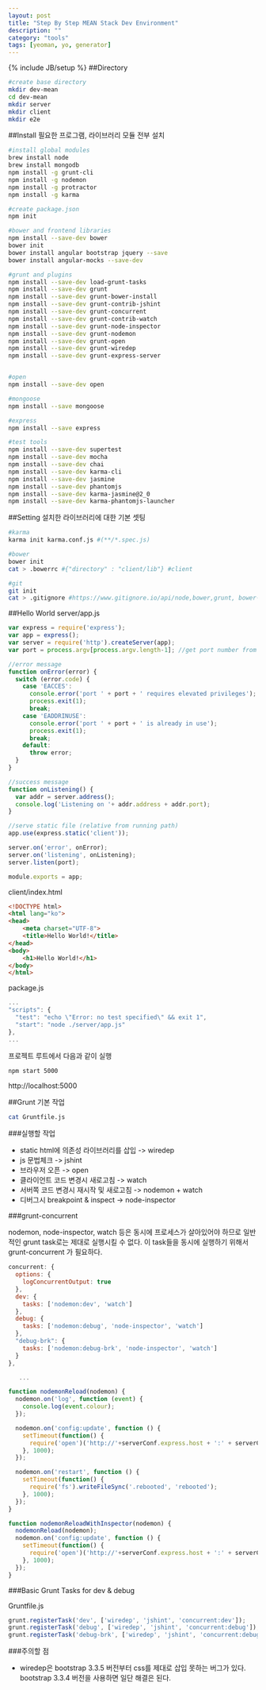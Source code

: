 ```yaml
---
layout: post
title: "Step By Step MEAN Stack Dev Environment"
description: ""
category: "tools"
tags: [yeoman, yo, generator]
---
```

{% include JB/setup %}
##Directory
```sh
#create base directory
mkdir dev-mean
cd dev-mean
mkdir server
mkdir client
mkdir e2e
```

##Install
필요한 프로그램, 라이브러리 모듈 전부 설치

```sh
#install global modules
brew install node
brew install mongodb
npm install -g grunt-cli
npm install -g nodemon
npm install -g protractor
npm install -g karma

#create package.json
npm init

#bower and frontend libraries
npm install --save-dev bower 
bower init
bower install angular bootstrap jquery --save
bower install angular-mocks --save-dev

#grunt and plugins
npm install --save-dev load-grunt-tasks
npm install --save-dev grunt
npm install --save-dev grunt-bower-install
npm install --save-dev grunt-contrib-jshint
npm install --save-dev grunt-concurrent
npm install --save-dev grunt-contrib-watch
npm install --save-dev grunt-node-inspector
npm install --save-dev grunt-nodemon
npm install --save-dev grunt-open
npm install --save-dev grunt-wiredep
npm install --save-dev grunt-express-server


#open
npm install --save-dev open

#mongoose
npm install --save mongoose

#express
npm install --save express

#test tools
npm install --save-dev supertest
npm install --save-dev mocha
npm install --save-dev chai
npm install --save-dev karma-cli
npm install --save-dev jasmine
npm install --save-dev phantomjs
npm install --save-dev karma-jasmine@2_0
npm install --save-dev karma-phantomjs-launcher
```

##Setting
설치한 라이브러리에 대한 기본 셋팅

```sh
#karma
karma init karma.conf.js #(**/*.spec.js)

#bower
bower init
cat > .bowerrc #{"directory" : "client/lib"} #client

#git
git init
cat > .gitignore #https://www.gitignore.io/api/node,bower,grunt, bower경로 수정
```

##Hello World
server/app.js

```js
var express = require('express');
var app = express();
var server = require('http').createServer(app);
var port = process.argv[process.argv.length-1]; //get port number from argument

//error message
function onError(error) {
  switch (error.code) {
    case 'EACCES':
      console.error('port ' + port + ' requires elevated privileges');
      process.exit(1);
      break;
    case 'EADDRINUSE':
      console.error('port ' + port + ' is already in use');
      process.exit(1);
      break;
    default:
      throw error;
  }
}

//success message
function onListening() {
  var addr = server.address();
  console.log('Listening on '+ addr.address + addr.port);
}

//serve static file (relative from running path)
app.use(express.static('client'));

server.on('error', onError);
server.on('listening', onListening);
server.listen(port);

module.exports = app;
```

client/index.html

```html
<!DOCTYPE html>
<html lang="ko">
<head>
	<meta charset="UTF-8">
	<title>Hello World!</title>
</head>
<body>
	<h1>Hello World!</h1>
</body>
</html>
```

package.js

```js
...
"scripts": {
  "test": "echo \"Error: no test specified\" && exit 1",
  "start": "node ./server/app.js"
},
...
```

프로젝트 루트에서 다음과 같이 실행

```sh
npm start 5000
```
	
http://localhost:5000

##Grunt 기본 작업

```sh
cat Gruntfile.js
```

###실행할 작업
 - static html에 의존성 라이브러리를 삽입 -> wiredep
 - js 문법체크 -> jshint
 - 브라우저 오픈 -> open
 - 클라이언트 코드 변경시 새로고침 -> watch
 - 서버쪽 코드 변경시 재시작 및 새로고침 -> nodemon + watch
 - 디버그시 breakpoint & inspect -> node-inspector

###grunt-concurrent

nodemon, node-inspector, watch 등은 동시에 프로세스가 살아있어야 하므로 일반적인 grunt task로는 제대로 실행시킬 수 없다. 이 task들을 동시에 실행하기 위해서 grunt-concurrent 가 필요하다.

```js
concurrent: {
  options: {
    logConcurrentOutput: true
  },
  dev: {
    tasks: ['nodemon:dev', 'watch']
  },
  debug: {
    tasks: ['nodemon:debug', 'node-inspector', 'watch']
  },
  "debug-brk": {
    tasks: ['nodemon:debug-brk', 'node-inspector', 'watch']
  }
},

   ...

function nodemonReload(nodemon) {
  nodemon.on('log', function (event) {
    console.log(event.colour);
  });

  nodemon.on('config:update', function () {
    setTimeout(function() {
      require('open')('http://'+serverConf.express.host + ':' + serverConf.express.serverPort);
    }, 1000);
  });

  nodemon.on('restart', function () {
    setTimeout(function() {
      require('fs').writeFileSync('.rebooted', 'rebooted');
    }, 1000);
  });
}

function nodemonReloadWithInspector(nodemon) {
  nodemonReload(nodemon);
  nodemon.on('config:update', function () {
    setTimeout(function() {
      require('open')('http://'+serverConf.express.host + ':' + serverConf.express.inspectorPort);
    }, 1000);
  });
}
```

###Basic Grunt Tasks for dev & debug

Gruntfile.js

```js
grunt.registerTask('dev', ['wiredep', 'jshint', 'concurrent:dev']);
grunt.registerTask('debug', ['wiredep', 'jshint', 'concurrent:debug']);
grunt.registerTask('debug-brk', ['wiredep', 'jshint', 'concurrent:debug-brk']);
```

###주의할 점
 - wiredep은 bootstrap 3.3.5 버전부터 css를 제대로 삽입 못하는 버그가 있다. bootstrap 3.3.4 버전을 사용하면 일단 해결은 된다.







